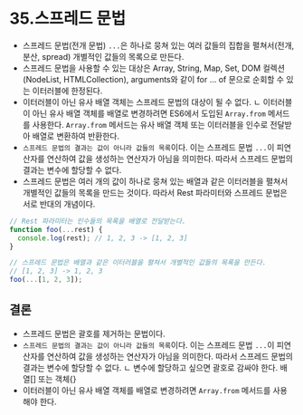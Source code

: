 # 35.스프레드 문법

- 스프레드 문법(전개 문법) `...`은 하나로 뭉쳐 있는 여러 값들의 집합을 펼쳐서(전개, 분산, spread) 개별적인 값들의 목록으로 만든다.
- 스프레드 문법을 사용할 수 있는 대상은 Array, String, Map, Set, DOM 컬렉션(NodeList, HTMLCollection), arguments와 같이 for ... of 문으로 순회할 수 있는 이터러블에 한정된다.
- 이터러블이 아닌 유사 배열 객체는 스프레드 문법의 대상이 될 수 없다.
  ㄴ 이터러블이 아닌 유사 배열 객체를 배열로 변경하려면 ES6에서 도입된 `Array.from` 메서드를 사용한다. `Array.from` 메서드는 유사 배열 객체 또는 이터러블을 인수로 전달받아 배열로 변환하여 반환한다.
- `스프레드 문법의 결과는 값이 아니라 값들의 목록`이다. 이는 스프레드 문법 `...`이 피연산자를 연산하여 값을 생성하는 연산자가 아님을 의미한다. 따라서 스프레드 문법의 결과는 변수에 할당할 수 없다.
- 스프레드 문법은 여러 개의 값이 하나로 뭉쳐 있는 배열과 같은 이터러블을 펼쳐서 개별적인 값들의 목록을 만드는 것이다. 따라서 Rest 파라미터와 스프레드 문법은 서로 반대의 개념이다.

```js
// Rest 파라미터는 인수들의 목록을 배열로 전달받는다.
function foo(...rest) {
  console.log(rest); // 1, 2, 3 -> [1, 2, 3]
}

// 스프레드 문법은 배열과 같은 이터러블을 펼쳐서 개별적인 값들의 목록을 만든다.
// [1, 2, 3] -> 1, 2, 3
foo(...[1, 2, 3]);
```

## 결론

- 스프레드 문법은 괄호를 제거하는 문법이다.
- `스프레드 문법의 결과는 값이 아니라 값들의 목록`이다. 이는 스프레드 문법 `...`이 피연산자를 연산하여 값을 생성하는 연산자가 아님을 의미한다. 따라서 스프레드 문법의 결과는 변수에 할당할 수 없다.
  ㄴ 변수에 할당하고 싶으면 괄호로 감싸야 한다. 배열[] 또는 객체{}
- 이터러블이 아닌 유사 배열 객체를 배열로 변경하려면 `Array.from` 메서드를 사용해야 한다.
